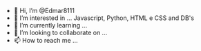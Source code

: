 - 👋 Hi, I’m @Edmar8111
- 👀 I’m interested in ... Javascript, Python, HTML e CSS and DB's
- 🌱 I’m currently learning ...
- 💞️ I’m looking to collaborate on ...
- 📫 How to reach me ...

<!---
Edmar8111/Edmar8111 is a ✨ special ✨ repository because its `README.md` (this file) appears on your GitHub profile.
You can click the Preview link to take a look at your changes.
--->
